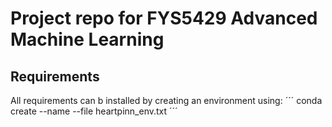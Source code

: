 # Project repo for FYS5429 Advanced Machine Learning

## Requirements

All requirements can b installed by creating an environment using:
´´´
conda create --name <env> --file heartpinn_env.txt
´´´
